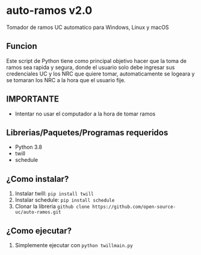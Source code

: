 # auto-ramos v2.0
Tomador de ramos UC automatico para Windows, Linux y macOS

## Funcion
Este script de Python tiene como principal objetivo hacer que la toma de ramos sea rapida y segura, donde el usuario solo debe ingresar sus
credenciales UC y los NRC que quiere tomar, automaticamente se logeara y se tomaran los NRC a la hora que el usuario fije.

## IMPORTANTE

- Intentar no usar el computador a la hora de tomar ramos

## Librerias/Paquetes/Programas requeridos

- Python 3.8
- twill
- schedule

## ¿Como instalar?

1. Instalar twill: `pip install twill`
2. Instalar schedule: `pip install schedule`
3. Clonar la libreria `github clone https://github.com/open-source-uc/auto-ramos.git`

## ¿Como ejecutar?

1. Simplemente ejecutar con `python twillmain.py`